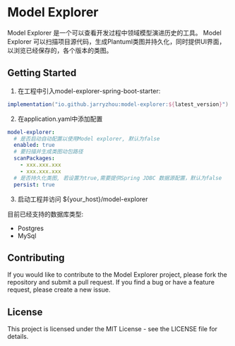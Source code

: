# Model Explorer

Model Explorer 是一个可以查看开发过程中领域模型演进历史的工具。
Model Explorer 可以扫描项目源代码，生成Plantuml类图并持久化，同时提供UI界面，以浏览已经保存的，各个版本的类图。

## Getting Started
1. 在工程中引入model-explorer-spring-boot-starter:
```gradle
implementation("io.github.jarryzhou:model-explorer:${latest_version}")
```

2. 在application.yaml中添加配置
```yaml
model-explorer:
  # 是否启动自动配置以使用Model explorer, 默认为false
  enabled: true
  # 要扫描并生成类图动包路径
  scanPackages:
    - xxx.xxx.xxx
    - xxx.xxx.xxx
  # 是否持久化类图, 若设置为true,需要提供Spring JDBC 数据源配置，默认为false
  persist: true
```

3. 启动工程并访问 ${your_host}/model-explorer

目前已经支持的数据库类型:
- Postgres
- MySql


## Contributing

If you would like to contribute to the Model Explorer project, please fork the repository and submit a pull request. If you find a bug or have a feature request, please create a new issue.

## License

This project is licensed under the MIT License - see the LICENSE file for details.